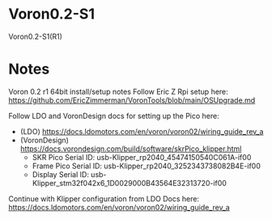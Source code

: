 # Voron0.2-S1
Voron0.2-S1(R1)

# Notes
Voron 0.2 r1 64bit install/setup notes
Follow Eric Z Rpi setup here: https://github.com/EricZimmerman/VoronTools/blob/main/OSUpgrade.md

Follow LDO and VoronDesign docs for setting up the Pico here: 
- (LDO) https://docs.ldomotors.com/en/voron/voron02/wiring_guide_rev_a
- (VoronDesign) https://docs.vorondesign.com/build/software/skrPico_klipper.html
  - SKR Pico Serial ID: usb-Klipper_rp2040_45474150540C061A-if00
  - Frame Pico Serial ID: usb-Klipper_rp2040_3252343738082B4E-if00
  - Display Serial ID: usb-Klipper_stm32f042x6_1D0029000B43564E32313720-if00

Continue with Klipper configuration from LDO Docs here: https://docs.ldomotors.com/en/voron/voron02/wiring_guide_rev_a

